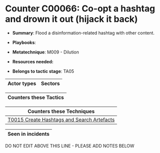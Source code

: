 # Counter C00066: Co-opt a hashtag and drown it out (hijack it back)

* **Summary**: Flood a disinformation-related hashtag with other content.

* **Playbooks**: 

* **Metatechnique**: M009 - Dilution

* **Resources needed:** 

* **Belongs to tactic stage**: TA05


| Actor types | Sectors |
| ----------- | ------- |



| Counters these Tactics |
| ---------------------- |



| Counters these Techniques |
| ------------------------- |
| [T0015 Create Hashtags and Search Artefacts](../../generated_pages/techniques/T0015.md) |



| Seen in incidents |
| ----------------- |


DO NOT EDIT ABOVE THIS LINE - PLEASE ADD NOTES BELOW